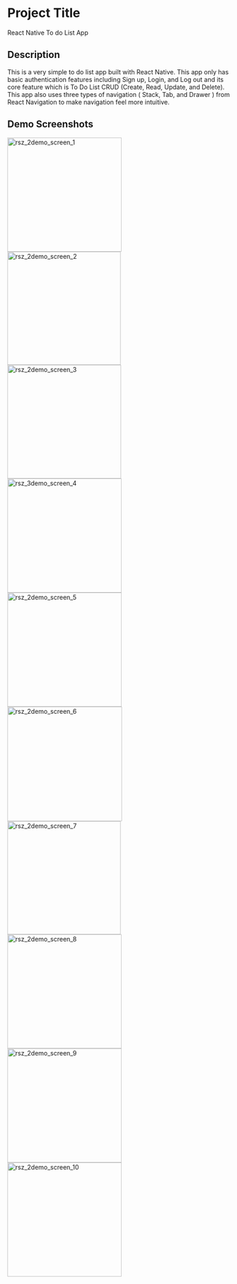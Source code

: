 # Project Title

React Native To do List App

## Description

This is a very simple to do list app built with React Native. This app only has basic authentication features including Sign up, Login, and Log out and its core feature which is To Do List CRUD (Create, Read, Update, and Delete). This app also uses three types of navigation ( Stack, Tab, and Drawer ) from React Navigation to make navigation feel more intuitive.

## Demo Screenshots

<img width="258" alt="rsz_2demo_screen_1" src="https://user-images.githubusercontent.com/26792286/78239518-fabafa00-7507-11ea-909c-a6a7588e6b61.png">
<img width="256" alt="rsz_2demo_screen_2" src="https://user-images.githubusercontent.com/26792286/78239480-eecf3800-7507-11ea-91c7-547c42a64b83.png">
<img width="257" alt="rsz_2demo_screen_3" src="https://user-images.githubusercontent.com/26792286/78239474-ed9e0b00-7507-11ea-8051-d926660d1c49.png">
<img width="258" alt="rsz_3demo_screen_4" src="https://user-images.githubusercontent.com/26792286/78239469-ec6cde00-7507-11ea-94c3-b73069db4362.png">
<img width="258" alt="rsz_2demo_screen_5" src="https://user-images.githubusercontent.com/26792286/78239450-e840c080-7507-11ea-865b-d91b560493de.png">
<img width="259" alt="rsz_2demo_screen_6" src="https://user-images.githubusercontent.com/26792286/78239462-eb3bb100-7507-11ea-99ee-597c6b488e2e.png">
<img width="256" alt="rsz_2demo_screen_7" src="https://user-images.githubusercontent.com/26792286/78239456-e971ed80-7507-11ea-913d-3156c65a3a6c.png">
<img width="258" alt="rsz_2demo_screen_8" src="https://user-images.githubusercontent.com/26792286/78239445-e70f9380-7507-11ea-9ade-93fe89dc5688.png">
<img width="258" alt="rsz_2demo_screen_9" src="https://user-images.githubusercontent.com/26792286/78239599-19b98c00-7508-11ea-9f6f-bcec5b4d128c.png">
<img width="258" alt="rsz_2demo_screen_10" src="https://user-images.githubusercontent.com/26792286/78239423-e119b280-7507-11ea-9ef2-8ef2c030e6e4.png">
